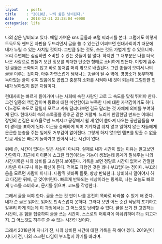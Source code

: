 ```yaml
---
layout    : posts
title     : "2018년, 나의 삶은 낭비된다."
date      : 2018-12-31 23:28:04 +0900
categories: life
---
```

나의 삶은 낭비되고 있다. 매일 가벼운 sns 글들과 포털 찌라시를 본다.
그럼에도 이렇게 토독토독 핸드폰 자판을 두드리면서 글을 쓸 수 있는건 어찌보면 현대사회이기 때문에 내가 누릴 수 있는 사치일 것이다. 그만큼 읽는 것도, 쓰는 것도 가볍게 할 수 있으니까.
우리 주변에는 심심하면 소비할 수 있는 것들이 참 많다. 하지만 그 대부분은 나를 더욱 나은 사람으로 만들기 보단 정보를 최대한 단순한 형태로 소비하게 만든다.
이렇게 흡수된 글들은 소화되지 않고 바로 똥처럼 머리 밖으로 배출된다. 그런 똥들이 모여서 나의 글을 이루는 것이다. 아주 자연스럽게 냄새나는 똥글이 될 수 밖에.
영양소가 풍부하게 녹아있는 글이 섞여 있음에도 곱씹고 충분히 소화를 시켜야 내 것이 되는데 그럴만한 인내가 남아있지 않은 까닭이다.

현대사회는 빠르게 돌아가며 나는 사회에 속한 사람인 고로 그 속도를 맞춰 뛰어야 한다. 그건 일종의 책임감이며 동료에 대한 미안함이고 부족한 나에 대한 자책감이기도 하다.
어느정도 속도로 달릴지 모르고 계속 달리다보면 결국 달리는 것 자체에 의미를 부여하게 된다. 현대사회 속의 스톡홀름 증후군 같은 거랄까.
느리게 한땀한땀 만드는 이태리 장인의 손길은 비효율로만 느껴지고 공장에서 쉴 새 없이 쏟아져 나오는 공산품들을 보며 경의를 표하게 된다.
야근을 숭배하게 되며 기계처럼 쉬지 않고 일하지 않는 자들에게 은근한 눈총을 주는 일에도 거부감이 없어진다.
그렇게 하지 않으면 템포를 맞출 수 없을 만큼 세상은 빠르게 돌아가고 있어서 나는 시간이 없다.

위에 쓴, 시간이 없다는 말은 사실이 아니다. 실제로 내가 시간이 없는 이유는 알고보면 간단하다.
최근에 아이폰에 스크린 타임이라는 기능이 생겼는데 통계가 말해주는 나의 시간기록은 나의 낭비를 고스란히 보여준다.
기록을 보면 정말로 시간이 없어서 간절한 사람은 아니구나 하는 확신이 든다. 적어도 다행인 것은 꽤나 부끄럽다는 점이다. 부끄러움을 모르면 사람이 아니다.
다람쥐 쳇바퀴 돌듯, 항상 반복한다. 낭비하지 말아야지 하고 다짐한 뒤에, 곧 잊어버린다.
빠르게 반복되는 세상이라는 핑계로, 나는 오늘도 빠르게 뉴스를 소비하고, 문서를 읽으며, 코드를 작성한다.

그래서 글을 써야 한다. 글을 쓰는 것 만이 나를 온전히 똑바로 바라볼 수 있게 해 준다.
내가 쓴 글은 읽어도 읽어도 만족스럽지 못하다. 그러다 보면 어느 순간 적당히 포기하고 갈무리 하게 되는데 이 과정에서는 그 어느것도 낭비할 수 없다.
글을 쓰기 전 고민하는 시간이, 온 힘을 집중하여 글을 쓰는 시간이, 스스로의 어휘력에 아쉬워하며 하는 퇴고까지.
그 어느것도 허투루 쓸 수 없는 시간인 것이다.

그래서 2018년이 지나기 전, 나의 낭비된 시간에 대한 기록을 꼭 해야 겠다.
2019년이 지나기 전, 나의 스크린 타임이 부끄럽지 않기를 바라며.
